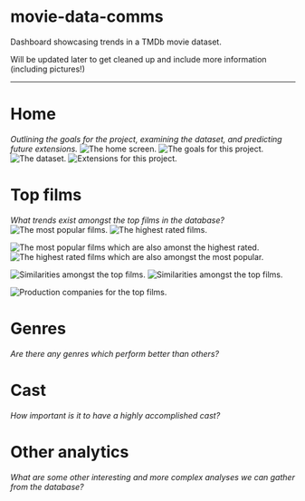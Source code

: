 # movie-data-comms
Dashboard showcasing trends in a TMDb movie dataset.

Will be updated later to get cleaned up and include more information (including pictures!)

----

# Home
*Outlining the goals for the project, examining the dataset, and predicting future extensions.*
![The home screen.](screenshots/home-title.png)
![The goals for this project.](screenshots/home-goals.png)
![The dataset.](screenshots/home-dataset.png)
![Extensions for this project.](screenshots/home-extensions.png)

# Top films
*What trends exist amongst the top films in the database?*
![The most popular films.](screenshots/top-films-popularity.png)
![The highest rated films.](screenshots/top-films-rating.png)

![The most popular films which are also amonst the highest rated.](screenshots/top-films-popularity-2.png)
![The highest rated films which are also amongst the most popular.](screenshots/top-films-rating-2.png)

![Similarities amongst the top films.](screenshots/top-films-similarities.png)
![Similarities amongst the top films.](screenshots/top-films-similarities-2.png)

![Production companies for the top films.](screenshots/top-films-production.png)



# Genres
*Are there any genres which perform better than others?*


# Cast
*How important is it to have a highly accomplished cast?*


# Other analytics
*What are some other interesting and more complex analyses we can gather from the database?*

